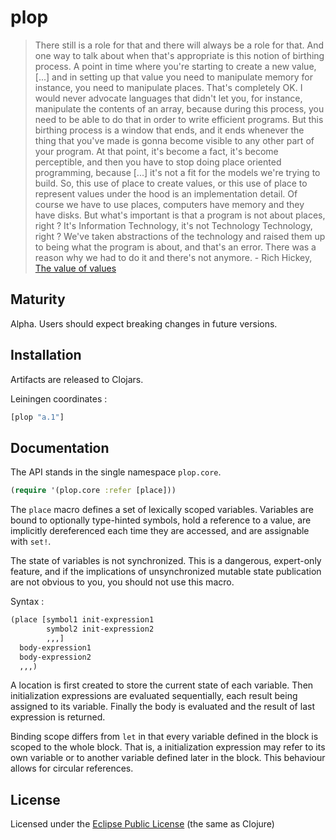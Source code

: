 # plop
> There still is a role for that and there will always be a role for that. And one way to talk about when that's appropriate is this notion of birthing process. A point in time where you're starting to create a new value, \[...\] and in setting up that value you need to manipulate memory for instance, you need to manipulate places. That's completely OK. I would never advocate languages that didn't let you, for instance, manipulate the contents of an array, because during this process, you need to be able to do that in order to write efficient programs. But this birthing process is a window that ends, and it ends whenever the thing that you've made is gonna become visible to any other part of your program. At that point, it's become a fact, it's become perceptible, and then you have to stop doing place oriented programming, because \[...\] it's not a fit for the models we're trying to build. So, this use of place to create values, or this use of place to represent values under the hood is an implementation detail. Of course we have to use places, computers have memory and they have disks. But what's important is that a program is not about places, right ? It's Information Technology, it's not Technology Technology, right ? We've taken abstractions of the technology and raised them up to being what the program is about, and that's an error. There was a reason why we had to do it and there's not anymore. - Rich Hickey, [The value of values](https://www.infoq.com/presentations/Value-Values)

## Maturity
Alpha. Users should expect breaking changes in future versions.

## Installation
Artifacts are released to Clojars.

Leiningen coordinates :
```clj
[plop "a.1"]
```

## Documentation
The API stands in the single namespace `plop.core`.
```clj
(require '(plop.core :refer [place]))
```

The `place` macro defines a set of lexically scoped variables. Variables are bound to optionally type-hinted symbols, hold a reference to a value, are implicitly dereferenced each time they are accessed, and are assignable with `set!`.

The state of variables is not synchronized. This is a dangerous, expert-only feature, and if the implications of unsynchronized mutable state publication are not obvious to you, you should not use this macro.

Syntax :
```clj
(place [symbol1 init-expression1
        symbol2 init-expression2
        ,,,]
  body-expression1
  body-expression2
  ,,,)
```

A location is first created to store the current state of each variable. Then initialization expressions are evaluated sequentially, each result being assigned to its variable. Finally the body is evaluated and the result of last expression is returned.

Binding scope differs from `let` in that every variable defined in the block is scoped to the whole block. That is, a initialization expression may refer to its own variable or to another variable defined later in the block. This behaviour allows for circular references.



## License
Licensed under the [Eclipse Public License](http://www.eclipse.org/legal/epl-v10.html) (the same as Clojure)
